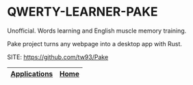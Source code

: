 # QWERTY-LEARNER-PAKE

 Unofficial. Words learning and English muscle memory training.
 
 Pake project turns any webpage into a desktop app with Rust.

 SITE: https://github.com/tw93/Pake

 | [Applications](https://portable-linux-apps.github.io/apps.html) | [Home](https://portable-linux-apps.github.io)
 | --- | --- |
